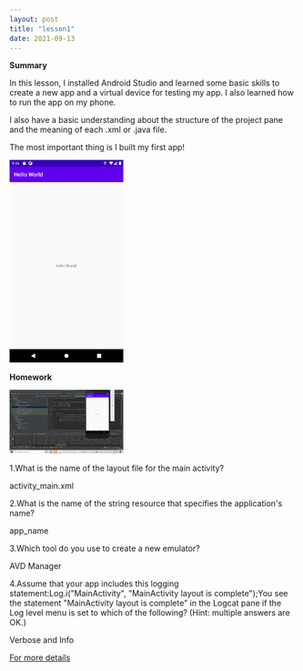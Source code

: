 ```yaml
---
layout: post
title: "lesson1"
date: 2021-09-13
---
```



**Summary**

In this lesson, I installed Android Studio and learned some basic skills to create a new app and a virtual device for testing my app. I also learned how to run the app on my phone.

I also have a basic understanding about the structure of the project pane and the meaning of each .xml or .java file.

The most important thing is I built my first app! 

<img src="https://raw.githubusercontent.com/ColeFang/NeuCS5520_projects/ph-pages/images/lesson1.png" alt="drawing" width="200"/>

**Homework**

<img src="https://raw.githubusercontent.com/ColeFang/NeuCS5520_projects/ph-pages/images/Screenshot%202021-09-15%20162620.png" alt="drawing" width="200"/>

1.What is the name of the layout file for the main activity? 
 
activity_main.xml

2.What is the name of the string resource that specifies the application's name?   

app_name

3.Which tool do you use to create a new emulator?   

AVD Manager

4.Assume that your app includes this logging statement:Log.i("MainActivity", "MainActivity layout is complete");You see the statement "MainActivity layout is complete" in the Logcat pane if the Log level menu is set to which of the following? (Hint: multiple answers are OK.)

Verbose and Info

[For more details](https://github.com/ColeFang/NeuCS5520_projects/blob/ph-pages/documents/lesson1.1.doc?raw=true)
